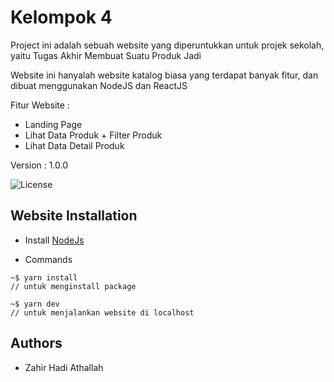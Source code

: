 # Kelompok 4
Project ini adalah sebuah website yang diperuntukkan untuk projek sekolah, yaitu Tugas Akhir Membuat Suatu Produk Jadi

Website ini hanyalah website katalog biasa yang terdapat banyak fitur, dan dibuat menggunakan NodeJS dan ReactJS

Fitur Website :
- Landing Page
- Lihat Data Produk + Filter Produk
- Lihat Data Detail Produk

Version : 1.0.0

![License](https://img.shields.io/badge/License-MIT-blue.svg)

## Website Installation

- Install [NodeJs](https://nodejs.org/en/)

- Commands
```
~$ yarn install
// untuk menginstall package

~$ yarn dev
// untuk menjalankan website di localhost

```


## Authors
- Zahir Hadi Athallah
